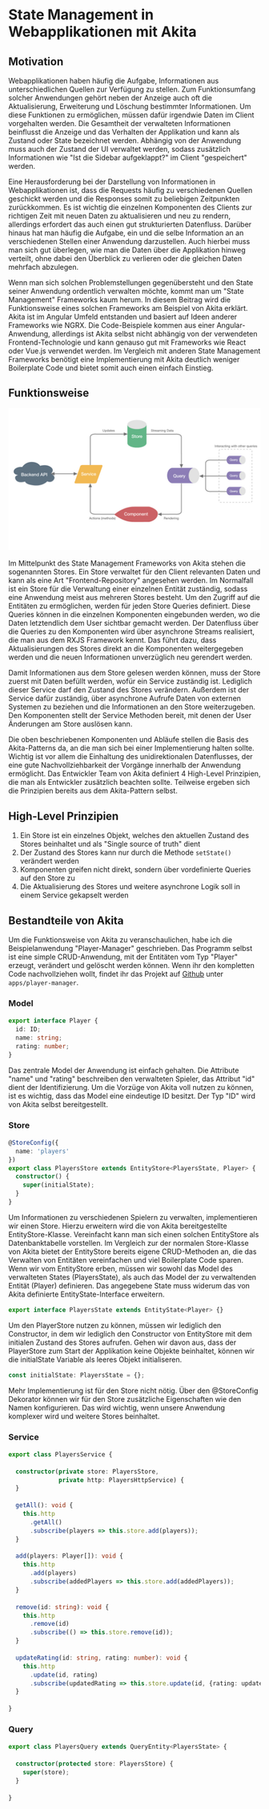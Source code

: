 # State Management in Webapplikationen mit Akita

## Motivation

Webapplikationen haben häufig die Aufgabe, Informationen aus unterschiedlichen Quellen zur Verfügung zu stellen. Zum Funktionsumfang solcher Anwendungen gehört 
neben der Anzeige auch oft die Aktualisierung, Erweiterung und Löschung bestimmter Informationen. Um diese Funktionen zu ermöglichen, müssen dafür irgendwie Daten im 
Client vorgehalten werden. Die Gesamtheit der verwalteten Informationen beinflusst die Anzeige und das Verhalten der Applikation und kann als Zustand oder State
bezeichnet werden. Abhängig von der Anwendung muss auch der Zustand der UI verwaltet werden, sodass zusätzlich Informationen wie "Ist die Sidebar aufgeklappt?" im 
Client "gespeichert" werden.

Eine Herausforderung bei der Darstellung von Informationen in Webapplikationen ist, dass die Requests häufig zu verschiedenen Quellen geschickt werden und die 
Responses somit zu beliebigen Zeitpunkten zurückkommen. Es ist wichtig die einzelnen Komponenten des Clients zur richtigen Zeit mit neuen Daten zu aktualisieren
und neu zu rendern, allerdings erfordert das auch einen gut strukturierten Datenfluss. Darüber hinaus hat man häufig die Aufgabe, ein und die selbe Information an
an verschiedenen Stellen einer Anwendung darzustellen. Auch hierbei muss man sich gut überlegen, wie man die Daten über die Applikation hinweg verteilt, ohne dabei
den Überblick zu verlieren oder die gleichen Daten mehrfach abzulegen.

Wenn man sich solchen Problemstellungen gegenübersteht und den State seiner Anwendung ordentlich verwalten möchte, kommt man um "State Management" Frameworks
kaum herum. In diesem Beitrag wird die Funktionsweise eines solchen Frameworks am Beispiel von Akita erklärt. Akita ist im Angular Umfeld entstanden und basiert
auf Ideen anderer Frameworks wie NGRX. Die Code-Beispiele kommen aus einer Angular-Anwendung, allerdings ist Akita selbst nicht abhängig von der verwendeten 
Frontend-Technologie und kann genauso gut mit Frameworks wie React oder Vue.js verwendet werden. Im Vergleich mit anderen State Management Frameworks benötigt eine 
Implementierung mit Akita deutlich weniger Boilerplate Code und bietet somit auch einen einfach Einstieg. 

## Funktionsweise

![Akita Data Flow](akita_data_flow.jpg)

Im Mittelpunkt des State Management Frameworks von Akita stehen die sogenannten Stores. Ein Store verwaltet für den Client relevanten Daten und kann
als eine Art "Frontend-Repository" angesehen werden. Im Normalfall ist ein Store für die Verwaltung einer einzelnen Entität zuständig, sodass eine Anwendung meist 
aus mehreren Stores besteht. Um den Zugriff auf die Entitäten zu ermöglichen, werden für jeden Store Queries definiert. Diese Queries können in die einzelnen 
Komponenten eingebunden werden, wo die Daten letztendlich dem User sichtbar gemacht werden. Der Datenfluss über die Queries zu den Komponenten wird über asynchrone 
Streams realisiert, die man aus dem RXJS Framework kennt. Das führt dazu, dass Aktualisierungen des Stores direkt an die Komponenten weitergegeben werden und
die neuen Informationen unverzüglich neu gerendert werden.

Damit Informationen aus dem Store gelesen werden können, muss der Store zuerst mit Daten befüllt werden, wofür ein Service zuständig ist. Lediglich dieser Service
darf den Zustand des Stores verändern. Außerdem ist der Service dafür zuständig, über asynchrone Aufrufe Daten von externen Systemen zu beziehen und die Informationen
an den Store weiterzugeben. Den Komponenten stellt der Service Methoden bereit, mit denen der User Änderungen am Store auslösen kann. 

Die oben beschriebenen Komponenten und Abläufe stellen die Basis des Akita-Patterns da, an die man sich bei einer Implementierung halten sollte. Wichtig ist vor 
allem die Einhaltung des unidirektionalen Datenflusses, der eine gute Nachvollziehbarkeit der Vorgänge innerhalb der Anwendung ermöglicht. Das Entwickler Team von
Akita definiert 4 High-Level Prinzipien, die man als Entwickler zusätzlich beachten sollte. Teilweise ergeben sich die Prinzipien bereits aus dem Akita-Pattern selbst. 

## High-Level Prinzipien

1. Ein Store ist ein einzelnes Objekt, welches den aktuellen Zustand des Stores beinhaltet und als "Single source of truth" dient
2. Der Zustand des Stores kann nur durch die Methode `setState()` verändert werden
3. Komponenten greifen nicht direkt, sondern über vordefinierte Queries auf den Store zu 
4. Die Aktualisierung des Stores und weitere asynchrone Logik soll in einem Service gekapselt werden   

## Bestandteile von Akita

Um die Funktionsweise von Akita zu veranschaulichen, habe ich die Beispielanwendung "Player-Manager" geschrieben. Das Programm selbst ist eine simple CRUD-Anwendung,
mit der Entitäten vom Typ "Player" erzeugt, verändert und gelöscht werden können. Wenn ihr den kompletten Code nachvollziehen wollt, findet ihr das Projekt auf 
[Github](https://github.com/german-reindeer/team-chooser-akita/tree/master/apps/player-manager) unter `apps/player-manager`.   

### Model

```typescript
export interface Player {
  id: ID;
  name: string;
  rating: number;
}
```

Das zentrale Model der Anwendung ist einfach gehalten. Die Attribute "name" und "rating" beschreiben den verwalteten Spieler, das Attribut "id" dient der 
Identifizierung. Um die Vorzüge von Akita voll nutzen zu können, ist es wichtig, dass das Model eine eindeutige ID besitzt. Der Typ "ID" wird von Akita selbst
bereitgestellt.

### Store

```typescript
@StoreConfig({
  name: 'players'
})
export class PlayersStore extends EntityStore<PlayersState, Player> {
  constructor() {
    super(initialState);
  }
}
```
Um Informationen zu verschiedenen Spielern zu verwalten, implementieren wir einen Store. Hierzu erweitern wird die von Akita bereitgestellte EntityStore-Klasse. 
Vereinfacht kann man sich einen solchen EntityStore als Datenbanktabelle vorstellen. Im Vergleich zur der normalen Store-Klasse von Akita bietet der EntityStore
bereits eigene CRUD-Methoden an, die das Verwalten von Entitäten vereinfachen und viel Boilerplate Code sparen. Wenn wir vom EntityStore erben, müssen wir sowohl
das Model des verwalteten States (PlayersState), als auch das Model der zu verwaltenden Entität (Player) definieren. Das angegebene State muss widerum das von Akita
definierte EntityState-Interface erweitern.
```typescript
export interface PlayersState extends EntityState<Player> {}
```
Um den PlayerStore nutzen zu können, müssen wir lediglich den Constructor, in dem wir lediglich den Constructor von EntityStore mit dem initialen Zustand des Stores
aufrufen. Gehen wir davon aus, dass der PlayerStore zum Start der Applikation keine Objekte beinhaltet, können wir die initialState Variable als leeres Objekt 
initialiseren.
```typescript
const initialState: PlayersState = {};
```      
Mehr Implementierung ist für den Store nicht nötig. Über den @StoreConfig Dekorator können wir für den Store zusätzliche Eigenschaften wie den Namen konfigurieren.
Das wird wichtig, wenn unsere Anwendung komplexer wird und weitere Stores beinhaltet.

### Service

```typescript
export class PlayersService {

  constructor(private store: PlayersStore,
              private http: PlayersHttpService) {
  }

  getAll(): void {
    this.http
      .getAll()
      .subscribe(players => this.store.add(players));
  }

  add(players: Player[]): void {
    this.http
      .add(players)
      .subscribe(addedPlayers => this.store.add(addedPlayers));
  }

  remove(id: string): void {
    this.http
      .remove(id)
      .subscribe(() => this.store.remove(id));
  }

  updateRating(id: string, rating: number): void {
    this.http
      .update(id, rating)
      .subscribe(updatedRating => this.store.update(id, {rating: updatedRating}));
  }

}
```

### Query

```typescript
export class PlayersQuery extends QueryEntity<PlayersState> {

  constructor(protected store: PlayersStore) {
    super(store);
  }
  
}
```



